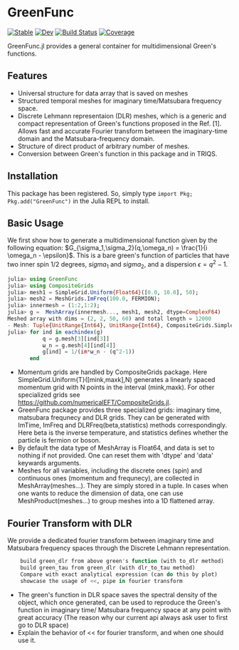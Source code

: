 # GreenFunc



[![Stable](https://img.shields.io/badge/docs-stable-blue.svg)](https://numericalEFT.github.io/GreenFunc.jl/stable)
[![Dev](https://img.shields.io/badge/docs-dev-blue.svg)](https://numericalEFT.github.io/GreenFunc.jl/dev)
[![Build Status](https://github.com/numericalEFT/GreenFunc.jl/actions/workflows/CI.yml/badge.svg?branch=master)](https://github.com/numericalEFT/GreenFunc.jl/actions/workflows/CI.yml?query=branch%3Amaster)
[![Coverage](https://codecov.io/gh/numericalEFT/GreenFunc.jl/branch/master/graph/badge.svg)](https://codecov.io/gh/numericalEFT/GreenFunc.jl)

GreenFunc.jl provides a general container for multidimensional Green's functions. 
## Features
 - Universal structure for data array that is saved on meshes
 - Structured temporal meshes for imaginary time/Matsubara frequency space.
 - Discrete Lehmann representaion (DLR) meshes, which is a generic and compact representation of Green's functions proposed in the Ref. [1]. Allows fast and accurate Fourier transform between the imaginary-time domain and the Matsubara-frequency domain.
 - Structure of direct product of arbitrary number of meshes.
 - Conversion between Green's function in this package and in TRIQS.
## Installation
This package has been registered. So, simply type `import Pkg; Pkg.add("GreenFunc")` in the Julia REPL to install.

## Basic Usage
We first show how to generate a multidimensional function given by the following equation: $G_{\sigma_1,\sigma_2}(q,\omega_n) = \frac{1}{i \omega_n - \epsilon}$. This is a bare green's function of particles that have two inner spin 1/2 degrees, $sigma_1$ and $sigma_2$, and a dispersion $\epsilon = q^2-1$.
     
```julia
julia> using GreenFunc
julia> using CompositeGrids
julia> mesh1 = SimpleGrid.Uniform{Float64}([0.0, 10.0], 50);
julia> mesh2 = MeshGrids.ImFreq(100.0, FERMION);
julia> innermesh = (1:2,1:2);    
julia> g =  MeshArray(innermesh..., mesh1, mesh2, dtype=ComplexF64)
Meshed array with dims = (2, 2, 50, 60) and total length = 12000
- Mesh: Tuple{UnitRange{Int64}, UnitRange{Int64}, CompositeGrids.SimpleG.Uniform{Float64}, ImFreq{Float64, CompositeGrids.SimpleG.Arbitrary{Int64}}}
julia> for ind in eachindex(g)
           q = g.mesh[3][ind[3]]
           ω_n = g.mesh[4][ind[4]]
           g[ind] = 1/(im*ω_n - (q^2-1))
       end
```
- Momentum grids are handled by CompositeGrids package. Here SimpleGrid.Uniform{T}([mink,maxk],N) generates a linearly spaced momentum grid with N points in the interval (mink,maxk). For other specialized grids see https://github.com/numericalEFT/CompositeGrids.jl.
- GreenFunc package provides three specialized grids: imaginary time, matsubara frequnecy and DLR grids. They can be generated with ImTime, ImFreq and DLRFreq(beta,statistics) methods correspondingly. Here beta is the inverse temperature, and statistics defines whether the particle is fermion or boson. 
- By default the data type of MeshArray is Float64, and data is set to nothing if not provided. One can reset them with 'dtype' and 'data' keywards arguments. 
- Meshes for all variables, including the discrete ones (spin) and continuous ones (momentum and frequnecy), are collected in MeshArray(meshes...). They are simply stored in a tuple. In cases when one wants to reduce the dimension of data, one can use MeshProduct(meshes...) to group meshes into a 1D flattened array.  

## Fourier Transform with DLR
We provide a dedicated fourier transform between imaginary time and Matsubara frequency spaces through the Discrete Lehmann representation.

```julia
    build green_dlr from above green's function (with to_dlr method)
    build green_tau from green_dlr (with dlr_to_tau method)
    Compare with exact analytical expression (can do this by plot)
    showcase the usage of <<, pipe in fourier transform
```
- The green's function in DLR space saves the spectral density of the object, which once generated, can be used to reproduce the Green's function in imaginary time/ Matsubara frequency space at any point with great accuracy (The reason why our current api always ask user to first go to DLR space)
- Explain the behavior of << for fourier transform, and when one should use it.


